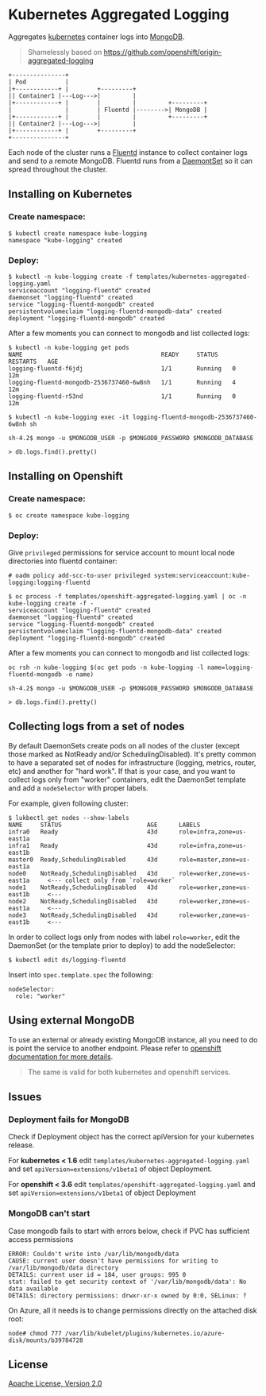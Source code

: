 # Kubernetes Aggregated Logging

Aggregates [kubernetes](kubernetes.io) container logs into [MongoDB](mongodb.com).

> Shamelessly based on https://github.com/openshift/origin-aggregated-logging

```
+---------------+
| Pod           |
|+------------+ |        +---------+
|| Container1 |---Log--->|         |
|+------------+ |        |         |         +---------+
|               |        | Fluentd |-------->| MongoDB |
|+------------+ |        |         |         +---------+
|| Container2 |---Log--->|         |
|+------------+ |        +---------+
+---------------+

```

Each node of the cluster runs a [Fluentd](fluentd.org) instance to collect container logs and send
to a remote MongoDB. Fluentd runs from a [DaemontSet](https://kubernetes.io/docs/concepts/workloads/controllers/daemonset/)
so it can spread throughout the cluster.

## Installing on Kubernetes

### Create namespace:

    $ kubectl create namespace kube-logging
    namespace "kube-logging" created

### Deploy:

    $ kubectl -n kube-logging create -f templates/kubernetes-aggregated-logging.yaml
    serviceaccount "logging-fluentd" created
    daemonset "logging-fluentd" created
    service "logging-fluentd-mongodb" created
    persistentvolumeclaim "logging-fluentd-mongodb-data" created
    deployment "logging-fluentd-mongodb" created

After a few moments you can connect to mongodb and list collected logs:

    $ kubectl -n kube-logging get pods
    NAME                                       READY     STATUS    RESTARTS   AGE
    logging-fluentd-f6jdj                      1/1       Running   0          12m
    logging-fluentd-mongodb-2536737460-6w8nh   1/1       Running   4          12m
    logging-fluentd-r53nd                      1/1       Running   0          12m
    
    $ kubectl -n kube-logging exec -it logging-fluentd-mongodb-2536737460-6w8nh sh
    
    sh-4.2$ mongo -u $MONGODB_USER -p $MONGODB_PASSWORD $MONGODB_DATABASE
    
    > db.logs.find().pretty()


## Installing on Openshift

### Create namespace:

    $ oc create namespace kube-logging

### Deploy:

Give `privileged` permissions for service account to mount local node directories into fluentd container:

    # oadm policy add-scc-to-user privileged system:serviceaccount:kube-logging:logging-fluentd

    $ oc process -f templates/openshift-aggregated-logging.yaml | oc -n kube-logging create -f -
    serviceaccount "logging-fluentd" created
    daemonset "logging-fluentd" created
    service "logging-fluentd-mongodb" created
    persistentvolumeclaim "logging-fluentd-mongodb-data" created
    deployment "logging-fluentd-mongodb" created

After a few moments you can connect to mongodb and list collected logs:

    oc rsh -n kube-logging $(oc get pods -n kube-logging -l name=logging-fluentd-mongodb -o name)
    
    sh-4.2$ mongo -u $MONGODB_USER -p $MONGODB_PASSWORD $MONGODB_DATABASE
    
    > db.logs.find().pretty()


## Collecting logs from a set of nodes

By default DaemonSets create pods on all nodes of the cluster (except those marked as NotReady and/or SchedulingDisabled).
It's pretty common to have a separated set of nodes for infrastructure (logging, metrics, router, etc) and another
for "hard work". If that is your case, and you want to collect logs only from "worker" containers, edit the DaemonSet template
and add a `nodeSelector` with proper labels.

For example, given following cluster:

    $ lukbectl get nodes --show-labels
    NAME     STATUS                        AGE      LABELS
    infra0   Ready                         43d      role=infra,zone=us-east1a
    infra1   Ready                         43d      role=infra,zone=us-east1b
    master0  Ready,SchedulingDisabled      43d      role=master,zone=us-east1a
    node0    NotReady,SchedulingDisabled   43d      role=worker,zone=us-east1a     <--- collect only from `role=worker`
    node1    NotReady,SchedulingDisabled   43d      role=worker,zone=us-east1b     <---
    node2    NotReady,SchedulingDisabled   43d      role=worker,zone=us-east1a     <---
    node3    NotReady,SchedulingDisabled   43d      role=worker,zone=us-east1b     <---

In order to collect logs only from nodes with label `role=worker`, edit the DaemonSet (or the template prior to 
deploy) to add the nodeSelector:

    $ kubectl edit ds/logging-fluentd

Insert into `spec.template.spec` the following:

    nodeSelector:
      role: "worker"


## Using external MongoDB

To use an external or already existing MongoDB instance, all you need to do is point the service to another endpoint.
Please refer to [openshift documentation for more
details](https://docs.openshift.org/latest/dev_guide/integrating_external_services.html#saas-define-service-using-ip-address).

> The same is valid for both kubernetes and openshift services.


## Issues

### Deployment fails for MongoDB

Check if Deployment object has the correct apiVersion for your kubernetes release.

For **kubernetes < 1.6** edit `templates/kubernetes-aggregated-logging.yaml` and set `apiVersion=extensions/v1beta1` of object Deployment.

For **openshift < 3.6** edit `templates/openshift-aggregated-logging.yaml` and set `apiVersion=extensions/v1beta1` of object Deployment

### MongoDB can't start

Case mongodb fails to start with errors below, check if PVC has sufficient access permissions

    ERROR: Couldn't write into /var/lib/mongodb/data
    CAUSE: current user doesn't have permissions for writing to /var/lib/mongodb/data directory
    DETAILS: current user id = 184, user groups: 995 0
    stat: failed to get security context of '/var/lib/mongodb/data': No data available
    DETAILS: directory permissions: drwxr-xr-x owned by 0:0, SELinux: ?

On Azure, all it needs is to change permissions directly on the attached disk root:

    node# chmod 777 /var/lib/kubelet/plugins/kubernetes.io/azure-disk/mounts/b39784728

## License

[Apache License, Version 2.0](http://www.apache.org/licenses/)
